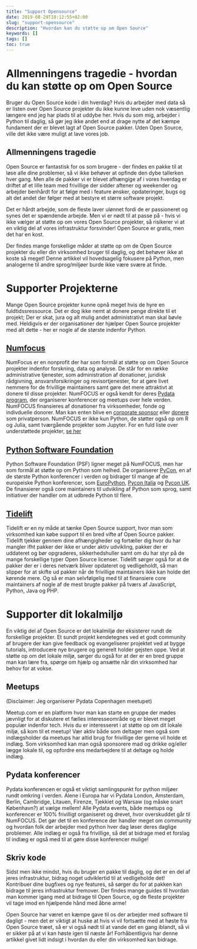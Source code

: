 ```yaml
---
title: "Support Opensource"
date: 2019-08-29T18:12:55+02:00
slug: "support-opensource"
description: "Hvordan kan du støtte op om Open Source"
keywords: []
tags: []
toc: true
---
```


# Allmenningens tragedie - hvordan du kan støtte op om Open Source

Bruger du Open Source kode i din hverdag? Hvis du arbejder med data så er listen over Open Source projekter du ikke kunne leve uden nok væsentlig længere end jeg har plads til at uddybe her. Hvis du som mig, arbejder i Python til daglig, så gør jeg ikke andet end at drage nytte af det kæmpe fundament der er blevet lagt af Open Source pakker. Uden Open Source, ville det ikke være muligt at lave vores job. 

## Allmenningens tragedie
Open Source er fantastisk for os som brugere - der findes en pakke til at løse alle dine problemer, så vi ikke behøver at opfinde den dybe tallerken hver gang. Men alle de pakker vi er blevet afhængige af i vores hverdag er driftet af et lille team med frivillige der sidder aftener og weekender og arbejder benhårdt for at følge med i feature ønsker, opdateringer, bugs og alt det andet der følger med at bestyre et større software projekt. 

Det er hårdt arbejde, som de fleste laver ulønnet fordi de er passioneret og synes det er spændende arbejde. Men vi er nødt til at passe på - hvis vi ikke vælger at støtte op om vores Open Source projekter, så risikerer vi at en viktig del af vores infrastruktur forsvinder! Open Source er gratis, men det har en kost. 

Der findes mange forskellige måder at støtte op om de Open Source projekter du eller din virksomhed bruger til daglig, og det behøver ikke at koste så meget! Denne artikkel vil hovedsagelig fokusere på Python, men analogerne til andre sprog/miljøer burde ikke være svære at finde.

# Supporter Projekterne
Mange Open Source projekter kunne opnå meget hvis de hyre en fuldtidssressource. Det er dog ikke nemt at donere penge direkte til et projekt; Der er skat, jura og alt mulig andet administrativt man skal bøvle med. Heldigvis er der organisationer der hjælper Open Source projekter med alt dette - her er nogle af de største indenfor Python.


## [Numfocus](https://numfocus.org/)
NumFocus er en nonprofit der har som formål at støtte op om Open Source projekter indenfor forskning, data og analyse. De står for en række administrative tjenester, som administration af donationer, juridisk rådgivning, ansvarsforsikringer og revisortjenester, for at gøre livet nemmere for de frivillige maintainers samt gøre det mere attraktivt at donere til disse projekter. NumFOCUS er også kendt for deres [Pydata program](https://numfocus.org/programs/pydata), der organiserer konferencer og meetups over hele verden. NumFOCUS finansieres af donationer fra virksomheder, fonde og indivduelle donorer. Man kan enten blive en [corporate sponsor](https://numfocus.org/sponsors/become-a-sponsor) eller [donere](https://numfocus.org/donate) som privatperson. NumFOCUS er ikke kun Python, de støtter også op om R og Julia, samt tværgående projekter som Jupyter. For en fuld liste over understøttede projekter, [se her](https://numfocus.org/sponsored-projects)

## [Python Software Foundation](https://www.python.org/psf/) 
Python Software Foundation (PSF) ligner meget på NumFOCUS, men har som formål at støtte op om Python som helhed. De organiserer [PyCon](https://pycon.org/), en af de største Python konferencer i verden og bidrager til mange af de europeiske Python konferencer, som [EuroPython](https://ep2019.europython.eu/), [Pycon Italia](https://www.pycon.it/en/) og [Pycon UK](https://2019.pyconuk.org/). De finansierer også core maintainers til udvikling af Python som sprog, samt initiativer der handler om at udbrede Python til flere.

## [Tidelift](https://tidelift.com/)
Tidelift er en ny måde at tænke Open Source support, hvor man som virksomhed kan købe support til en bred vifte af Open Source pakker. Tidelift tjekker gennem dine afhængigheder og fortæller dig hvor du har mangler ifht pakker der ikke er under aktiv udvikling, pakker der er uddateret og bør opgraderes, sikkerhedshuller samt om du har styr på de mange forskellige typer Open Source licenser. Tidelift sørger også for at de pakker der er i deres netværk bliver opdateret og vedligeholdt, så man slipper for at skifte ud pakker når de frivillige maintainers ikke kan holde det kørende mere. Og så er man selvfølgelig med til at finansiere core maintainers af nogle af de mest brugte pakker på tværs af JavaScript, Python, Java og PHP.

# Supporter dit lokalmiljø
En viktig del af Open Source er det lokalmiljø der eksisterer rundt de forskellige projekter. Et sundt projekt kendetegnes ved et godt community af brugere der kan give feedback og evangeliserer projektet ved at bygge tutorials, introducere nye brugere og generelt holder gejsten oppe. Ved at støtte op om det lokale miljø, sørger du også for at der er en bred gruppe  man kan lære fra, spørge om hjælp og ansætte når din virksomhed har behov for at vokse.

## Meetups
(Disclaimer: Jeg organiserer Pydata Copenhagen meetupet)

Meetup.com er en platform hvor man kan starte en gruppe der mødes jævnligt for at diskutere et fælles interesseområde og er blevet meget populær indenfor tech. Hvis du er interesseret i at støtte op om dit lokale miljø, så kom til et meetup! Vær aktiv både som deltager men også som indlægsholder da meetups har altid brug for frivillige der gerne vil holde et indlæg. Som virksomhed kan man også sponsorere mad og drikke og/eller lægge lokale til, og opfordre ens medarbejdere til at deltage og holde indlæg. 

## Pydata konferencer
Pydata konferencen er også et viktigt samlingspunkt for python miljøer rundt omkring i verden. Alene i Europa har vi Pydata London, Amsterdam, Berlin, Cambridge, Litauen, Firenze, Tjekkiet og Warsaw (og måske snart København?) at vælge mellem! Alle Pydata events, både meetups og konferencer er 100% frivilligt organiseret og drevet, hvor overskuddet går til NumFOCUS. Det gør det til en konference der handler meget om community og hvordan folk der arbejder med python hver dag løser deres daglige problemer. Alle indlæg er også fra frivillige, så det at bidrage med et forslag til indlæg er også med til at gøre disse konferencer mulige!


## Skriv kode
Sidst men ikke mindst, hvis du bruger en pakke til daglig, og det er en del af jeres infrastruktur, bidrag noget udviklertid til at vedligeholde det! Kontribuer dine bugfixes og nye features, så sørger du for at pakken kan bidrage til jeres infrastruktur fremover. Der findes mange guides til hvordan man kommer igang med at bidrage til Open Source, og de fleste projekter vil tage imod en hjælpende hånd med åbne arme!


Open Source har været en kæmpe gave til os der arbejder med software til dagligt - men det er viktigt at huske at hvis vi vil fortsætte med at høste fra Open Source træet, så er vi også nødt til at vande det en gang iblandt, så vi er sikker på at vi kan høste igen til næste år! Forhåbentligvis har denne artikkel givet lidt indsigt i hvordan du eller din virksomhed kan bidrage.

